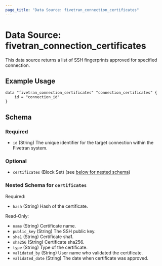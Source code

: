 ```yaml
---
page_title: "Data Source: fivetran_connection_certificates"
---
```


# Data Source: fivetran_connection_certificates

This data source returns a list of SSH fingerprints approved for specified connection.

## Example Usage

```hcl
data "fivetran_connection_certificates" "connection_certificates" {
    id = "connection_id"
}
```

<!-- schema generated by tfplugindocs -->
## Schema

### Required

- `id` (String) The unique identifier for the target connection within the Fivetran system.

### Optional

- `certificates` (Block Set) (see [below for nested schema](#nestedblock--certificates))

<a id="nestedblock--certificates"></a>
### Nested Schema for `certificates`

Required:

- `hash` (String) Hash of the certificate.

Read-Only:

- `name` (String) Certificate name.
- `public_key` (String) The SSH public key.
- `sha1` (String) Certificate sha1.
- `sha256` (String) Certificate sha256.
- `type` (String) Type of the certificate.
- `validated_by` (String) User name who validated the certificate.
- `validated_date` (String) The date when certificate was approved.